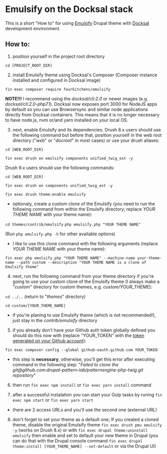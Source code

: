 # Emulsify on the Docksal stack

This is a short "How to" for using [Emulsify](https://github.com/fourkitchens/emulsify) Drupal theme with [Docksal](https://github.com/docksal/docksal) development environment.

## How to:

1. position yourself in the project root directory

`cd [PROJECT_ROOT_DIR]`

2. install Emulsify theme using Docksal's Composer (Composer instance installed and configured in Docksal image)

`fin exec composer require fourkitchens/emulsify`

**NOTE!!!**
I recommend using the _docksal/cli:2.0_ or newer images (e.g. _docksal/cli:2.0-php7.1_).
Docksal now exposes port 3000 for NodeJS apps by default so you can use Browsersync and similar node applications directly from Docksal containers. This means that it is no longer necessary to have node.js, nvm or/and yarn installed on your local OS. 

3. next, enable Emulsify and its dependencies.
Drush 8.x users should use the following command but before that, position yourself in the web root directory ("_web_" or "_docroot_" in most cases) or use your drush aliases:

`cd [WEB_ROOT_DIR]`

`fin exec drush en emulsify components unified_twig_ext -y`

Drush 9.x users should use the following commands:

`cd [WEB_ROOT_DIR]`

`fin exec drush en components unified_twig_ext -y`

`fin exec drush theme:enable emulsify`

- optionaly, create a custom clone of the Emulsify (you need to run the following command from within the Emulsify directory; replace _YOUR THEME NAME_ with your theme name):

`cd themes/contrib/emulsify`
`php emulsify.php "YOUR THEME NAME"` 

(Run `php emulsify.php -h` for other available options)

- I like to use this clone command with the following arguments (replace _YOUR THEME NAME_ with your theme name):

`fin exec php emulsify.php "YOUR THEME NAME" --machine-name your-theme-name --path custom --description "YOUR THEME NAME is a clone of Emulsify theme"`

4. next, run the following command from your theme directory if you're going to use your custom clone of the Emulsify theme (I always make a "_custom_" directory for custom themes, e.g. _custom/YOUR\_THEME_):

`cd ../..` (return to "_themes_" directory)

`cd custom/[YOUR_THEME_NAME]`

- if you're planing to use Emulsify theme (which is not recommended!), just stay in the _contrib/emulsify_ directory

5. if you already don't have your Github auth token globally defined you should do this now with (replace "YOUR_TOKEN" with the [token generated on your Github account](https://help.github.com/articles/creating-a-personal-access-token-for-the-command-line/)):

`fin exec composer config --global github-oauth.github.com YOUR_TOKEN`
 - this step is **necessary**, otherwise, you'll get this error after executing command in the following step: "_Failed to clone the git<span>@</span>github&#46;com:drupal-pattern-lab/patternengine-php-twig.git repository_"

6. then run `fin exec npm install` or `fin exec yarn install` command

7. after a successful instalation you can start your Gulp tasks by runing `fin exec npm start` or `fin exec yarn start`

- there are 2 access URLs and you'll use the second one (external URL)

8. don't forget to set your theme as a default one; If you created a cloned theme, disable the original Emulsify theme `fin exec drush pmu emulsify -y` (works on Drush 8.x) or with
`fin exec drupal theme:uninstall emulsify` then enable and set to default your new theme in Drupal 
(you can do that with the Drupal console command 
`fin exec drupal theme:install [YOUR_THEME_NAME] --set-default` or via the Drupal UI)
